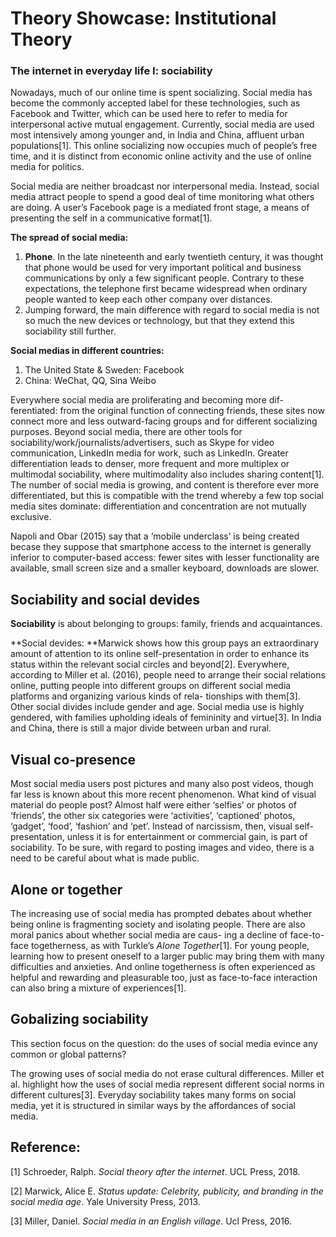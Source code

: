 # **Theory Showcase: Institutional Theory**

### The internet in everyday life I: sociability

Nowadays, much of our online time is spent socializing. Social media has become the commonly accepted label for these technologies, such as Facebook and Twitter, which can be used here to refer to media for interpersonal active mutual engagement. Currently, social media are used most intensively among younger and, in India and China, affluent urban populations[1].  This online socializing now occupies much of people’s free time, and it is distinct from economic online activity and the use of online media for politics.

Social media are neither broadcast nor interpersonal media. Instead, social media attract people to spend a good deal of time monitoring what others are doing. A user’s Facebook page is a mediated front stage, a means of presenting the self in a communicative format[1].

**The spread of social media:**

1. **Phone**. In the late nineteenth and early twentieth century, it was thought that phone would be used for very important political and business communications by only a few significant people. Contrary to these expectations, the telephone first became widespread when ordinary people wanted to keep each other company over distances. 
2. Jumping forward, the main difference with regard to social media is not so much the new devices or technology, but that they extend this sociability still further. 

**Social medias in different countries:**

1. The United State & Sweden: Facebook
2. China: WeChat, QQ, Sina Weibo

Everywhere social media are proliferating and becoming more dif- ferentiated: from the original function of connecting friends, these sites now connect more and less outward-facing groups and for different socializing purposes. Beyond social media, there are other tools for sociability/work/journalists/advertisers,  such as Skype for video communication, LinkedIn media for work, such as LinkedIn. Greater differentiation leads to denser, more frequent and more multiplex or multimodal sociability, where multimodality also includes sharing content[1].  The number of social media is growing, and content is therefore ever more differentiated, but this is compatible with the trend whereby a few top social media sites dominate: differentiation and concentration are not mutually exclusive.  

Napoli and Obar (2015) say that a ‘mobile underclass’ is being created becase they suppose that smartphone access to the internet is generally inferior to computer-based access: fewer sites with lesser functionality are available, small screen size and a smaller keyboard, downloads are slower.

## Sociability and social devides

**Sociability** is about belonging to groups: family, friends and acquaintances.

**Social devides: **Marwick shows how this group pays an extraordinary amount of attention to its online self-presentation in order to enhance its status within the relevant social circles and beyond[2].  Everywhere, according to Miller et al. (2016), people need to arrange their social relations online, putting people into different groups on different social media platforms and organizing various kinds of rela- tionships with them[3].  Other social divides include gender and age. Social media use is highly gendered, with families upholding ideals of femininity and virtue[3]. In India and China, there is still a major divide between urban and rural. 

## Visual co-presence

Most social media users post pictures and many also post videos, though far less is known about this more recent phenomenon.  What kind of visual material do people post? Almost half were either ‘selfies’ or photos of ‘friends’, the other six categories were ‘activities’, ‘captioned’ photos, ‘gadget’, ‘food’, ‘fashion’ and ‘pet’. Instead of narcissism, then, visual self-presentation, unless it is for entertainment or commercial gain, is part of sociability. To be sure, with regard to posting images and video, there is a need to be careful about what is made public.  

## Alone or together

The increasing use of social media has prompted debates about whether being online is fragmenting society and isolating people.  There are also moral panics about whether social media are caus- ing a decline of face-to-face togetherness, as with Turkle’s *Alone Together*[1]. For young people, learning how to present oneself to a larger public may bring them with many difficulties and anxieties. And online togetherness is often experienced as helpful and rewarding and pleasurable too, just as face-to-face interaction can also bring a mixture of experiences[1].

## Gobalizing sociability

This section focus on the question: do the uses of social media evince any common or global patterns?   

The growing uses of social media do not erase cultural differences. Miller et al. highlight how the uses of social media represent different social norms in different cultures[3].  Everyday sociability takes many forms on social media, yet it is structured in similar ways by the affordances of social media. 

## Reference:

[1] Schroeder, Ralph. *Social theory after the internet*. UCL Press, 2018.

[2] Marwick, Alice E. *Status update: Celebrity, publicity, and branding in the social media age*. Yale University Press, 2013.

[3] Miller, Daniel. *Social media in an English village*. Ucl Press, 2016.